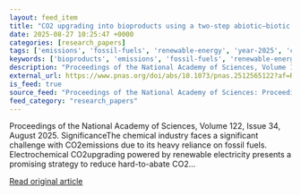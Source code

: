 ```yaml
---
layout: feed_item
title: "CO2 upgrading into bioproducts using a two-step abiotic–biotic system"
date: 2025-08-27 10:25:47 +0000
categories: [research_papers]
tags: ['emissions', 'fossil-fuels', 'renewable-energy', 'year-2025', 'clean-energy']
keywords: ['bioproducts', 'emissions', 'fossil-fuels', 'renewable-energy', 'upgrading', 'year-2025', 'clean-energy', 'into']
description: "Proceedings of the National Academy of Sciences, Volume 122, Issue 34, August 2025"
external_url: https://www.pnas.org/doi/abs/10.1073/pnas.2512565122?af=R
is_feed: true
source_feed: "Proceedings of the National Academy of Sciences: Proceedings of the National Academy of Sciences: Table of Contents"
feed_category: "research_papers"
---
```


Proceedings of the National Academy of Sciences, Volume 122, Issue 34, August 2025. SignificanceThe chemical industry faces a significant challenge with CO2emissions due to its heavy reliance on fossil fuels. Electrochemical CO2upgrading powered by renewable electricity presents a promising strategy to reduce hard-to-abate CO2...

[Read original article](https://www.pnas.org/doi/abs/10.1073/pnas.2512565122?af=R)
